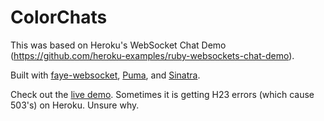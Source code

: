 # ColorChats

This was based on Heroku's WebSocket Chat Demo (https://github.com/heroku-examples/ruby-websockets-chat-demo).

Built with [faye-websocket](https://github.com/faye/faye-websocket-ruby), [Puma](https://github.com/puma/puma), and [Sinatra](https://github.com/sinatra/sinatra).

Check out the [live demo](http://colorchats.herokuapp.com/). Sometimes it is getting H23 errors (which cause 503's) on Heroku. Unsure why.